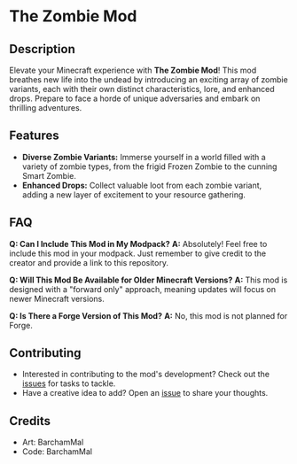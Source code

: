 # The Zombie Mod

## Description
Elevate your Minecraft experience with **The Zombie Mod**! This mod breathes new life into the undead by introducing an exciting array of zombie variants, each with their own distinct characteristics, lore, and enhanced drops. Prepare to face a horde of unique adversaries and embark on thrilling adventures.

## Features

- **Diverse Zombie Variants:** Immerse yourself in a world filled with a variety of zombie types, from the frigid Frozen Zombie to the cunning Smart Zombie.
- **Enhanced Drops:** Collect valuable loot from each zombie variant, adding a new layer of excitement to your resource gathering.

## FAQ

**Q: Can I Include This Mod in My Modpack?**
**A:** Absolutely! Feel free to include this mod in your modpack. Just remember to give credit to the creator and provide a link to this repository.

**Q: Will This Mod Be Available for Older Minecraft Versions?**
**A:** This mod is designed with a "forward only" approach, meaning updates will focus on newer Minecraft versions.

**Q: Is There a Forge Version of This Mod?**
**A:** No, this mod is not planned for Forge. 

## Contributing

* Interested in contributing to the mod's development? Check out the [issues](https://github.com/BarchamMal/The-Zombie-Mod/issues) for tasks to tackle.
* Have a creative idea to add? Open an [issue](https://github.com/BarchamMal/The-Zombie-Mod/issues) to share your thoughts.

## Credits

- Art: BarchamMal
- Code: BarchamMal
